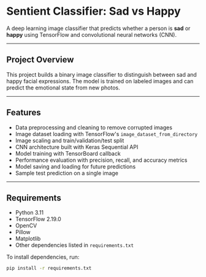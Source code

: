 # Sentient Classifier: Sad vs Happy

A deep learning image classifier that predicts whether a person is **sad** or **happy** using TensorFlow and convolutional neural networks (CNN).

---

## Project Overview

This project builds a binary image classifier to distinguish between sad and happy facial expressions. The model is trained on labeled images and can predict the emotional state from new photos.

---

## Features

- Data preprocessing and cleaning to remove corrupted images  
- Image dataset loading with TensorFlow's `image_dataset_from_directory`  
- Image scaling and train/validation/test split  
- CNN architecture built with Keras Sequential API  
- Model training with TensorBoard callback  
- Performance evaluation with precision, recall, and accuracy metrics  
- Model saving and loading for future predictions  
- Sample test prediction on a single image  

---

## Requirements

- Python 3.11  
- TensorFlow 2.19.0  
- OpenCV  
- Pillow  
- Matplotlib  
- Other dependencies listed in `requirements.txt`

To install dependencies, run:

```bash
pip install -r requirements.txt
